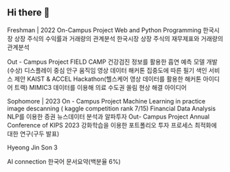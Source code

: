## Hi there 👋

Freshman | 2022
On-Campus Project
Web and Python Programming
한국시장 상장 주식의 수익률과 거래량의 관계분석
한국시장 상장 주식의 재무제표와 거래량의 관계분석

Out - Campus Project
FIELD CAMP
건강검진 정보를 활용한 흡연 예측 모델 개발(수상)
디스플레이 중심 안구 움직임 영상 데이터 해커톤
집중도에 따른 필기 색인 서비스 제안
KAIST & ACCEL Hackathon(헬스케어 영상 데이터를 활용한 해커톤 아이디어 트랙)
MIMIC3 데이터를 이용해 의료 수도권 쏠림 현상 해결 아이디어

Sophomore | 2023
On - Campus Project
Machine Learning in practice
image descanning ( kaggle competition rank 7/15)
Financial Data Analysis
NLP를 이용한 증권 뉴스데이터 분석과 알파투자
Out- Campus Project
Annual Conference of KIPS 2023
강화학습을 이용한 포트폴리오 투자 프로세스 최적화에 대한 연구(구두 발표)

Hyeong Jin Son 3

AI connection
한국어 문서요약(백분율 6%)
